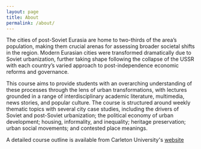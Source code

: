 ```yaml
---
layout: page
title: About
permalink: /about/
---
```


The cities of post-Soviet Eurasia are home to two-thirds of the area’s population, making them crucial arenas for assessing broader societal shifts in the region. Modern Eurasian cities were transformed dramatically due to Soviet urbanization, further taking shape following the collapse of the USSR with each country’s varied approach to post-independence economic reforms and governance.

This course aims to provide students with an overarching understanding of these processes through the lens of urban transformations, with lectures grounded in a range of interdisciplinary academic literature, multimedia, news stories, and popular culture. The course is structured around weekly thematic topics with several city case studies, including the drivers of Soviet and post-Soviet urbanization; the political economy of urban development; housing, informality, and inequality; heritage preservation; urban social movements; and contested place meanings.

A detailed course outline is available from Carleton University's [website](https://carleton.ca/eurus/wp-content/uploads/UTPSE_Course_Outline_April06_2021.pdf)